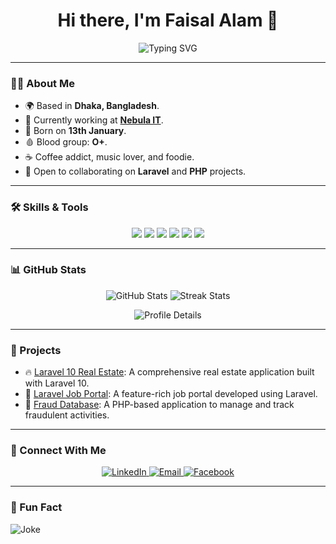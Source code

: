 <h1 align="center">Hi there, I'm Faisal Alam 👋</h1>
<p align="center">
  <img src="https://readme-typing-svg.herokuapp.com?color=F75C7E&center=true&lines=Welcome+to+my+GitHub+profile!;I+am+a+Passionate+Programmer;Open+Source+Enthusiast;Always+Learning+New+Things" alt="Typing SVG">
</p>

---

### 👨‍💻 About Me
- 🌍 Based in **Dhaka, Bangladesh**.
- 💼 Currently working at **[Nebula IT](https://nebulaitbd.com/)**.
- 🎂 Born on **13th January**.
- 🩸 Blood group: **O+**.
- ☕ Coffee addict, music lover, and foodie.
- 🤝 Open to collaborating on **Laravel** and **PHP** projects.

---

### 🛠️ Skills & Tools
<p align="center">
  <img src="https://img.shields.io/badge/Code-Laravel-orange?logo=laravel&logoColor=white" />
  <img src="https://img.shields.io/badge/Code-PHP-blue?logo=php&logoColor=white" />
  <img src="https://img.shields.io/badge/Frontend-HTML5-red?logo=html5&logoColor=white" />
  <img src="https://img.shields.io/badge/Frontend-CSS3-blue?logo=css3&logoColor=white" />
  <img src="https://img.shields.io/badge/Tools-Git-black?logo=git&logoColor=white" />
  <img src="https://img.shields.io/badge/Tools-VS%20Code-blue?logo=visual-studio-code&logoColor=white" />
  <!-- Add more badges as per your skills -->
</p>

---

### 📊 GitHub Stats
<p align="center">
  <img src="https://github-readme-stats.vercel.app/api?username=faisalalambd&show_icons=true&theme=radical" alt="GitHub Stats" />
  <img src="https://github-readme-streak-stats.herokuapp.com/?user=faisalalambd&theme=radical" alt="Streak Stats" />
</p>
<p align="center">
  <img src="https://github-profile-summary-cards.vercel.app/api/cards/profile-details?username=faisalalambd&theme=radical" alt="Profile Details" />
</p>

---

### 🚀 Projects
- 🔥 [Laravel 10 Real Estate](https://github.com/faisalalambd/Laravel-10-Real-Estate): A comprehensive real estate application built with Laravel 10.
- 🌟 [Laravel Job Portal](https://github.com/faisalalambd/laravel-job-portal): A feature-rich job portal developed using Laravel.
- 🚧 [Fraud Database](https://github.com/faisalalambd/Fraud-Database): A PHP-based application to manage and track fraudulent activities.

---

### 💬 Connect With Me
<p align="center">
  <a href="https://www.linkedin.com/in/faisalalambd/">
    <img src="https://img.shields.io/badge/LinkedIn-blue?logo=linkedin&logoColor=white" alt="LinkedIn">
  </a>
  <a href="mailto:faisalalambd@example.com">
    <img src="https://img.shields.io/badge/Email-red?logo=gmail&logoColor=white" alt="Email">
  </a>
  <a href="https://www.facebook.com/faisalalambd">
    <img src="https://img.shields.io/badge/Facebook-blue?logo=facebook&logoColor=white" alt="Facebook">
  </a>
</p>

---

### 🔗 Fun Fact
![Joke](https://readme-jokes.vercel.app/api)
